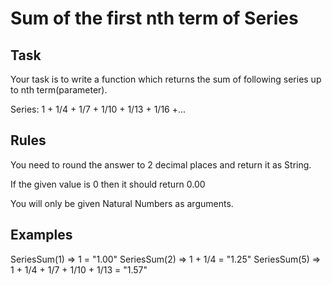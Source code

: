 <h1>Sum of the first nth term of Series</h1>

<h2>Task</h2>

Your task is to write a function which returns the sum of following series up to nth term(parameter).

Series: 1 + 1/4 + 1/7 + 1/10 + 1/13 + 1/16 +...

<h2>Rules</h2>

You need to round the answer to 2 decimal places and return it as String.

If the given value is 0 then it should return 0.00

You will only be given Natural Numbers as arguments.

<h2>Examples</h2>

SeriesSum(1) => 1 = "1.00"
SeriesSum(2) => 1 + 1/4 = "1.25"
SeriesSum(5) => 1 + 1/4 + 1/7 + 1/10 + 1/13 = "1.57"
